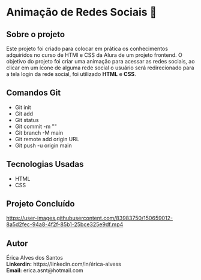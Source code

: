 # Animação de Redes Sociais 📲

## Sobre o projeto
<p> Este projeto foi criado para colocar em prática os conhecimentos adquiridos no curso de HTMl e  CSS da Alura de um projeto frontend. O objetivo do projeto foi criar uma animação para acessar as redes sociais, ao clicar em um ícone de alguma rede social o usuário será redirecionado para a tela login da rede social, foi utilizado <strong>HTML</strong> e <strong>CSS</strong>.</p>

## Comandos Git
- Git init
- Git add
- Git status
- Git commit -m ""
- Git branch -M main
- Git remote add origin URL
- Git push -u origin main

## Tecnologias Usadas
- HTML 
- CSS

## Projeto Concluído
https://user-images.githubusercontent.com/83983750/150659012-8a5d2fec-94a8-4f2f-85b1-25bce325e9df.mp4

## Autor
<p>
   Érica Alves dos Santos <br>
   <strong>Linkerdin:</strong> https://linkedin.com/in/érica-alvess <br>
   <strong>Email:</strong> erica.asnt@hotmail.com
</p>

